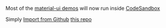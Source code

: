 
Most of the
[material-ui demos](https://github.com/mui-org/material-ui/tree/v1-beta/docs/src/pages/demos)
will now run inside [CodeSandbox](https://codesandbox.io/)

Simply
[Import from Github](https://codesandbox.io/s/github)
[this repo](https://github.com/stormasm/csbox-mui-demos)
